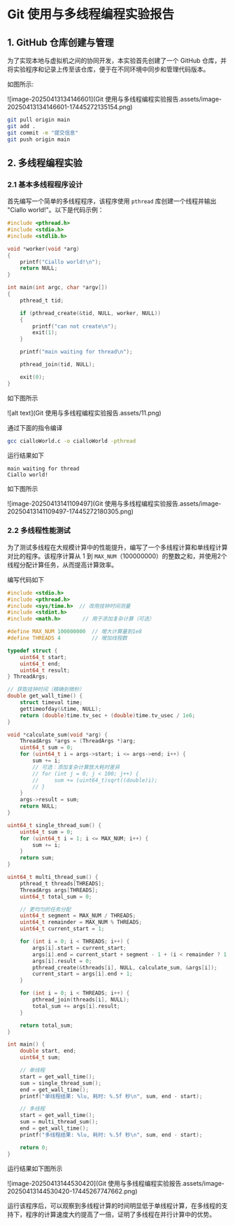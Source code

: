 # Git 使用与多线程编程实验报告

## 1. GitHub 仓库创建与管理

为了实现本地与虚拟机之间的协同开发，本实验首先创建了一个 GitHub 仓库，并将实验程序和记录上传至该仓库，便于在不同环境中同步和管理代码版本。

如图所示:

![image-20250413134146601](Git 使用与多线程编程实验报告.assets/image-20250413134146601-17445272135154.png)

```bash
git pull origin main
git add .
git commit -m "提交信息"
git push origin main
```


## 2. 多线程编程实验

### 2.1 基本多线程程序设计

首先编写一个简单的多线程程序，该程序使用 `pthread` 库创建一个线程并输出 "Ciallo world!"。以下是代码示例：

```c
#include <pthread.h>
#include <stdio.h>
#include <stdlib.h>

void *worker(void *arg)
{
    printf("Ciallo world!\n");
    return NULL;
}

int main(int argc, char *argv[])
{
    pthread_t tid;

    if (pthread_create(&tid, NULL, worker, NULL))
    {
        printf("can not create\n");
        exit(1);
    }

    printf("main waiting for thread\n");

    pthread_join(tid, NULL);

    exit(0);
}
```

如下图所示

![alt text](Git 使用与多线程编程实验报告.assets/11.png)

通过下面的指令编译

```bash
gcc cialloWorld.c -o cialloWorld -pthread
```

运行结果如下

```
main waiting for thread
Ciallo world!
```

如下图所示

![image-20250413141109497](Git 使用与多线程编程实验报告.assets/image-20250413141109497-17445272180305.png)


### 2.2 多线程性能测试

为了测试多线程在大规模计算中的性能提升，编写了一个多线程计算和单线程计算对比的程序。该程序计算从 1 到 `MAX_NUM`（100000000）的整数之和，并使用2个线程分配计算任务，从而提高计算效率。

编写代码如下

```c
#include <stdio.h>
#include <pthread.h>
#include <sys/time.h>  // 改用挂钟时间测量
#include <stdint.h>
#include <math.h>       // 用于添加复杂计算（可选）

#define MAX_NUM 100000000  // 增大计算量到1e8
#define THREADS 4          // 增加线程数

typedef struct {
    uint64_t start;
    uint64_t end;
    uint64_t result;
} ThreadArgs;

// 获取挂钟时间（精确到微秒）
double get_wall_time() {
    struct timeval time;
    gettimeofday(&time, NULL);
    return (double)time.tv_sec + (double)time.tv_usec / 1e6;
}

void *calculate_sum(void *arg) {
    ThreadArgs *args = (ThreadArgs *)arg;
    uint64_t sum = 0;
    for (uint64_t i = args->start; i <= args->end; i++) {
        sum += i;
        // 可选：添加复杂计算放大耗时差异
        // for (int j = 0; j < 100; j++) {
        //     sum += (uint64_t)sqrt((double)i);
        // }
    }
    args->result = sum;
    return NULL;
}

uint64_t single_thread_sum() {
    uint64_t sum = 0;
    for (uint64_t i = 1; i <= MAX_NUM; i++) {
        sum += i;
    }
    return sum;
}

uint64_t multi_thread_sum() {
    pthread_t threads[THREADS];
    ThreadArgs args[THREADS];
    uint64_t total_sum = 0;

    // 更均匀的任务分配
    uint64_t segment = MAX_NUM / THREADS;
    uint64_t remainder = MAX_NUM % THREADS;
    uint64_t current_start = 1;

    for (int i = 0; i < THREADS; i++) {
        args[i].start = current_start;
        args[i].end = current_start + segment - 1 + (i < remainder ? 1 : 0);
        args[i].result = 0;
        pthread_create(&threads[i], NULL, calculate_sum, &args[i]);
        current_start = args[i].end + 1;
    }

    for (int i = 0; i < THREADS; i++) {
        pthread_join(threads[i], NULL);
        total_sum += args[i].result;
    }

    return total_sum;
}

int main() {
    double start, end;
    uint64_t sum;

    // 单线程
    start = get_wall_time();
    sum = single_thread_sum();
    end = get_wall_time();
    printf("单线程结果: %lu, 耗时: %.5f 秒\n", sum, end - start);

    // 多线程
    start = get_wall_time();
    sum = multi_thread_sum();
    end = get_wall_time();
    printf("多线程结果: %lu, 耗时: %.5f 秒\n", sum, end - start);

    return 0;
}
```

运行结果如下图所示

![image-20250413144530420](Git 使用与多线程编程实验报告.assets/image-20250413144530420-17445267747662.png)

运行该程序后，可以观察到多线程计算的时间明显低于单线程计算，在多线程的支持下，程序的计算速度大约提高了一倍，证明了多线程在并行计算中的优势。